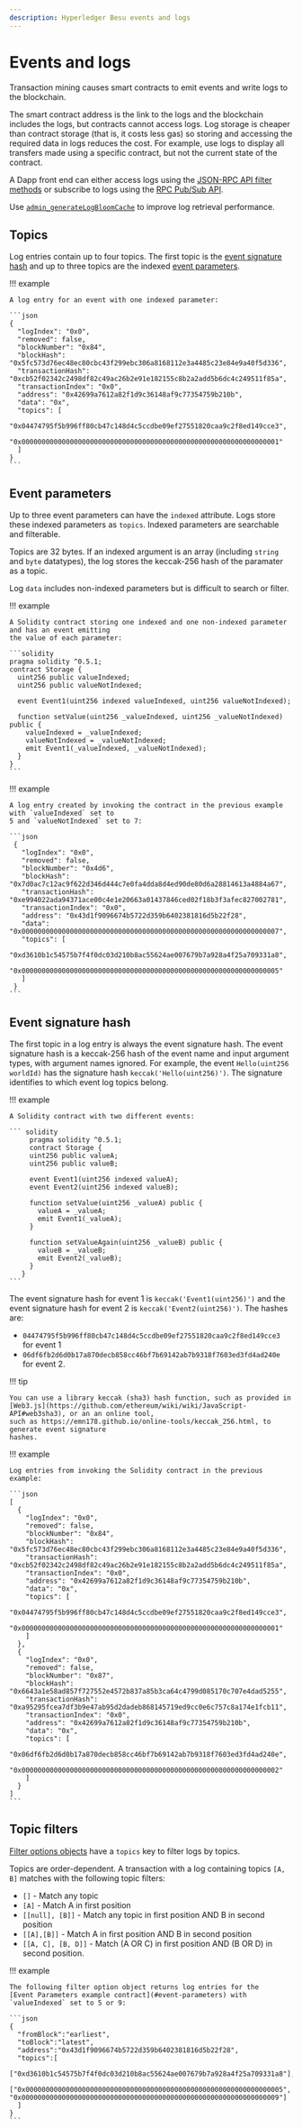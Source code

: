 ```yaml
---
description: Hyperledger Besu events and logs
---
```


# Events and logs

Transaction mining causes smart contracts to emit events and write logs to the blockchain.

The smart contract address is the link to the logs and the blockchain includes the logs, but
contracts cannot access logs. Log storage is cheaper than contract storage (that is, it costs less
gas) so storing and accessing the required data in logs reduces the cost. For example, use logs to
display all transfers made using a specific contract, but not the current state of the contract.

A Dapp front end can either access logs using the
[JSON-RPC API filter methods](../HowTo/Interact/Filters/Accessing-Logs-Using-JSON-RPC.md) or
subscribe to logs using the [RPC Pub/Sub API](../HowTo/Interact/APIs/RPC-PubSub.md#logs).

Use [`admin_generateLogBloomCache`](../Reference/API-Methods.md#admin_generatelogbloomcache) to
improve log retrieval performance.

## Topics

Log entries contain up to four topics. The first topic is the
[event signature hash](#event-signature-hash) and up to three topics are the indexed
[event parameters](#event-parameters).

!!! example

    A log entry for an event with one indexed parameter:

    ```json
    {
      "logIndex": "0x0",
      "removed": false,
      "blockNumber": "0x84",
      "blockHash": "0x5fc573d76ec48ec80cbc43f299ebc306a8168112e3a4485c23e84e9a40f5d336",
      "transactionHash": "0xcb52f02342c2498df82c49ac26b2e91e182155c8b2a2add5b6dc4c249511f85a",
      "transactionIndex": "0x0",
      "address": "0x42699a7612a82f1d9c36148af9c77354759b210b",
      "data": "0x",
      "topics": [
        "0x04474795f5b996ff80cb47c148d4c5ccdbe09ef27551820caa9c2f8ed149cce3",
        "0x0000000000000000000000000000000000000000000000000000000000000001"
      ]
    }
    ```

## Event parameters

Up to three event parameters can have the `indexed` attribute. Logs store these indexed parameters
as `topics`. Indexed parameters are searchable and filterable.

Topics are 32 bytes. If an indexed argument is an array (including `string` and `byte` datatypes),
the log stores the keccak-256 hash of the paramater as a topic.

Log `data` includes non-indexed parameters but is difficult to search or filter.

!!! example

    A Solidity contract storing one indexed and one non-indexed parameter and has an event emitting
    the value of each parameter:

    ```solidity
    pragma solidity ^0.5.1;
    contract Storage {
      uint256 public valueIndexed;
      uint256 public valueNotIndexed;

      event Event1(uint256 indexed valueIndexed, uint256 valueNotIndexed);

      function setValue(uint256 _valueIndexed, uint256 _valueNotIndexed) public {
        valueIndexed = _valueIndexed;
        valueNotIndexed = _valueNotIndexed;
        emit Event1(_valueIndexed, _valueNotIndexed);
      }
    }
    ```

!!! example

    A log entry created by invoking the contract in the previous example with `valueIndexed` set to
    5 and `valueNotIndexed` set to 7:

    ```json
     {
       "logIndex": "0x0",
       "removed": false,
       "blockNumber": "0x4d6",
       "blockHash": "0x7d0ac7c12ac9f622d346d444c7e0fa4dda8d4ed90de80d6a28814613a4884a67",
       "transactionHash": "0xe994022ada94371ace00c4e1e20663a01437846ced02f18b3f3afec827002781",
       "transactionIndex": "0x0",
       "address": "0x43d1f9096674b5722d359b6402381816d5b22f28",
       "data": "0x0000000000000000000000000000000000000000000000000000000000000007",
       "topics": [
        "0xd3610b1c54575b7f4f0dc03d210b8ac55624ae007679b7a928a4f25a709331a8",
        "0x0000000000000000000000000000000000000000000000000000000000000005"
       ]
     }
    ```

## Event signature hash

The first topic in a log entry is always the event signature hash. The event signature hash is
a keccak-256 hash of the event name and input argument types, with argument names ignored. For
example, the event `Hello(uint256 worldId)` has the signature hash `keccak('Hello(uint256)')`. The
signature identifies to which event log topics belong.

!!! example

    A Solidity contract with two different events:

    ``` solidity
         pragma solidity ^0.5.1;
         contract Storage {
         uint256 public valueA;
         uint256 public valueB;

         event Event1(uint256 indexed valueA);
         event Event2(uint256 indexed valueB);

         function setValue(uint256 _valueA) public {
           valueA = _valueA;
           emit Event1(_valueA);
         }

         function setValueAgain(uint256 _valueB) public {
           valueB = _valueB;
           emit Event2(_valueB);
         }
       }
    ```

The event signature hash for event 1 is `keccak('Event1(uint256)')` and the event signature hash
for event 2 is `keccak('Event2(uint256)')`. The hashes are:

* `04474795f5b996ff80cb47c148d4c5ccdbe09ef27551820caa9c2f8ed149cce3` for event 1
* `06df6fb2d6d0b17a870decb858cc46bf7b69142ab7b9318f7603ed3fd4ad240e` for event 2.

!!! tip

    You can use a library keccak (sha3) hash function, such as provided in
    [Web3.js](https://github.com/ethereum/wiki/wiki/JavaScript-API#web3sha3), or an an online tool,
    such as https://emn178.github.io/online-tools/keccak_256.html, to generate event signature
    hashes.

!!! example

    Log entries from invoking the Solidity contract in the previous example:

    ```json
    [
      {
        "logIndex": "0x0",
        "removed": false,
        "blockNumber": "0x84",
        "blockHash": "0x5fc573d76ec48ec80cbc43f299ebc306a8168112e3a4485c23e84e9a40f5d336",
        "transactionHash": "0xcb52f02342c2498df82c49ac26b2e91e182155c8b2a2add5b6dc4c249511f85a",
        "transactionIndex": "0x0",
        "address": "0x42699a7612a82f1d9c36148af9c77354759b210b",
        "data": "0x",
        "topics": [
          "0x04474795f5b996ff80cb47c148d4c5ccdbe09ef27551820caa9c2f8ed149cce3",
          "0x0000000000000000000000000000000000000000000000000000000000000001"
        ]
      },
      {
        "logIndex": "0x0",
        "removed": false,
        "blockNumber": "0x87",
        "blockHash": "0x6643a1e58ad857f727552e4572b837a85b3ca64c4799d085170c707e4dad5255",
        "transactionHash": "0xa95295fcea7df3b9e47ab95d2dadeb868145719ed9cc0e6c757c8a174e1fcb11",
        "transactionIndex": "0x0",
        "address": "0x42699a7612a82f1d9c36148af9c77354759b210b",
        "data": "0x",
        "topics": [
          "0x06df6fb2d6d0b17a870decb858cc46bf7b69142ab7b9318f7603ed3fd4ad240e",
          "0x0000000000000000000000000000000000000000000000000000000000000002"
        ]
      }
    ]
    ```

## Topic filters

[Filter options objects](../Reference/API-Objects.md#filter-options-object) have a `topics` key to
filter logs by topics.

Topics are order-dependent. A transaction with a log containing topics `[A, B]` matches with the
following topic filters:

* `[]` - Match any topic
* `[A]` - Match A in first position
* `[[null], [B]]` - Match any topic in first position AND B in second position
* `[[A],[B]]` - Match A in first position AND B in second position
* `[[A, C], [B, D]]` - Match (A OR C) in first position AND (B OR D) in second position.

!!! example

    The following filter option object returns log entries for the
    [Event Parameters example contract](#event-parameters) with `valueIndexed` set to 5 or 9:

    ```json
    {
      "fromBlock":"earliest",
      "toBlock":"latest",
      "address":"0x43d1f9096674b5722d359b6402381816d5b22f28",
      "topics":[
       ["0xd3610b1c54575b7f4f0dc03d210b8ac55624ae007679b7a928a4f25a709331a8"],
       ["0x0000000000000000000000000000000000000000000000000000000000000005", "0x0000000000000000000000000000000000000000000000000000000000000009"]
      ]
    }
    ```
